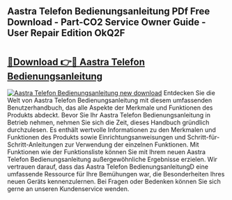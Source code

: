 ## Aastra Telefon Bedienungsanleitung PDf Free Download - Part-CO2 Service Owner Guide - User Repair Edition OkQ2F

# <h2><a href="http://df62i9.blite.top/?on=Aastra+Telefon+Bedienungsanleitung">🔗Download 👉🔴 Aastra Telefon Bedienungsanleitung</a></h2>

[![Aastra Telefon Bedienungsanleitung new download](https://i.imgur.com/lujVjoI.png)](http://df62i9.blite.top/?on=Aastra+Telefon+Bedienungsanleitung)
Entdecken Sie die Welt von Aastra Telefon Bedienungsanleitung mit diesem umfassenden Benutzerhandbuch, das alle Aspekte der Merkmale und Funktionen des Produkts abdeckt. Bevor Sie Ihr Aastra Telefon Bedienungsanleitung in Betrieb nehmen, nehmen Sie sich die Zeit, dieses Handbuch gründlich durchzulesen. Es enthält wertvolle Informationen zu den Merkmalen und Funktionen des Produkts sowie Einrichtungsanweisungen und Schritt-für-Schritt-Anleitungen zur Verwendung der einzelnen Funktionen. Mit Funktionen wie der Funktionsliste können Sie mit Ihrem neuen Aastra Telefon Bedienungsanleitung außergewöhnliche Ergebnisse erzielen. Wir vertrauen darauf, dass das Aastra Telefon BedienungsanleitungD eine umfassende Ressource für Ihre Bemühungen war, die Besonderheiten Ihres neuen Geräts kennenzulernen. Bei Fragen oder Bedenken können Sie sich gerne an unseren Kundenservice wenden.
